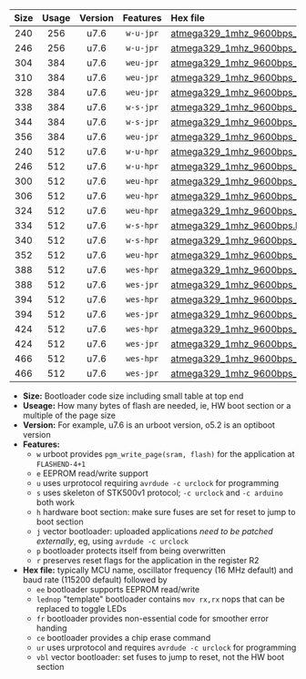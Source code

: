|Size|Usage|Version|Features|Hex file|
|:-:|:-:|:-:|:-:|:--|
|240|256|u7.6|`w-u-jpr`|[atmega329_1mhz_9600bps_ur_vbl.hex](https://raw.githubusercontent.com/stefanrueger/urboot/main//atmega329_1mhz_9600bps_ur_vbl.hex)|
|246|256|u7.6|`w-u-jpr`|[atmega329_1mhz_9600bps_lednop_ur_vbl.hex](https://raw.githubusercontent.com/stefanrueger/urboot/main//atmega329_1mhz_9600bps_lednop_ur_vbl.hex)|
|304|384|u7.6|`weu-jpr`|[atmega329_1mhz_9600bps_ee_ur_vbl.hex](https://raw.githubusercontent.com/stefanrueger/urboot/main//atmega329_1mhz_9600bps_ee_ur_vbl.hex)|
|310|384|u7.6|`weu-jpr`|[atmega329_1mhz_9600bps_ee_lednop_ur_vbl.hex](https://raw.githubusercontent.com/stefanrueger/urboot/main//atmega329_1mhz_9600bps_ee_lednop_ur_vbl.hex)|
|328|384|u7.6|`weu-jpr`|[atmega329_1mhz_9600bps_ee_lednop_fr_ur_vbl.hex](https://raw.githubusercontent.com/stefanrueger/urboot/main//atmega329_1mhz_9600bps_ee_lednop_fr_ur_vbl.hex)|
|338|384|u7.6|`w-s-jpr`|[atmega329_1mhz_9600bps_vbl.hex](https://raw.githubusercontent.com/stefanrueger/urboot/main//atmega329_1mhz_9600bps_vbl.hex)|
|344|384|u7.6|`w-s-jpr`|[atmega329_1mhz_9600bps_lednop_vbl.hex](https://raw.githubusercontent.com/stefanrueger/urboot/main//atmega329_1mhz_9600bps_lednop_vbl.hex)|
|356|384|u7.6|`weu-jpr`|[atmega329_1mhz_9600bps_ee_lednop_fr_ce_ur_vbl.hex](https://raw.githubusercontent.com/stefanrueger/urboot/main//atmega329_1mhz_9600bps_ee_lednop_fr_ce_ur_vbl.hex)|
|240|512|u7.6|`w-u-hpr`|[atmega329_1mhz_9600bps_ur.hex](https://raw.githubusercontent.com/stefanrueger/urboot/main//atmega329_1mhz_9600bps_ur.hex)|
|246|512|u7.6|`w-u-hpr`|[atmega329_1mhz_9600bps_lednop_ur.hex](https://raw.githubusercontent.com/stefanrueger/urboot/main//atmega329_1mhz_9600bps_lednop_ur.hex)|
|300|512|u7.6|`weu-hpr`|[atmega329_1mhz_9600bps_ee_ur.hex](https://raw.githubusercontent.com/stefanrueger/urboot/main//atmega329_1mhz_9600bps_ee_ur.hex)|
|306|512|u7.6|`weu-hpr`|[atmega329_1mhz_9600bps_ee_lednop_ur.hex](https://raw.githubusercontent.com/stefanrueger/urboot/main//atmega329_1mhz_9600bps_ee_lednop_ur.hex)|
|324|512|u7.6|`weu-hpr`|[atmega329_1mhz_9600bps_ee_lednop_fr_ur.hex](https://raw.githubusercontent.com/stefanrueger/urboot/main//atmega329_1mhz_9600bps_ee_lednop_fr_ur.hex)|
|334|512|u7.6|`w-s-hpr`|[atmega329_1mhz_9600bps.hex](https://raw.githubusercontent.com/stefanrueger/urboot/main//atmega329_1mhz_9600bps.hex)|
|340|512|u7.6|`w-s-hpr`|[atmega329_1mhz_9600bps_lednop.hex](https://raw.githubusercontent.com/stefanrueger/urboot/main//atmega329_1mhz_9600bps_lednop.hex)|
|352|512|u7.6|`weu-hpr`|[atmega329_1mhz_9600bps_ee_lednop_fr_ce_ur.hex](https://raw.githubusercontent.com/stefanrueger/urboot/main//atmega329_1mhz_9600bps_ee_lednop_fr_ce_ur.hex)|
|388|512|u7.6|`wes-hpr`|[atmega329_1mhz_9600bps_ee.hex](https://raw.githubusercontent.com/stefanrueger/urboot/main//atmega329_1mhz_9600bps_ee.hex)|
|388|512|u7.6|`wes-jpr`|[atmega329_1mhz_9600bps_ee_vbl.hex](https://raw.githubusercontent.com/stefanrueger/urboot/main//atmega329_1mhz_9600bps_ee_vbl.hex)|
|394|512|u7.6|`wes-hpr`|[atmega329_1mhz_9600bps_ee_lednop.hex](https://raw.githubusercontent.com/stefanrueger/urboot/main//atmega329_1mhz_9600bps_ee_lednop.hex)|
|394|512|u7.6|`wes-jpr`|[atmega329_1mhz_9600bps_ee_lednop_vbl.hex](https://raw.githubusercontent.com/stefanrueger/urboot/main//atmega329_1mhz_9600bps_ee_lednop_vbl.hex)|
|424|512|u7.6|`wes-hpr`|[atmega329_1mhz_9600bps_ee_lednop_fr.hex](https://raw.githubusercontent.com/stefanrueger/urboot/main//atmega329_1mhz_9600bps_ee_lednop_fr.hex)|
|424|512|u7.6|`wes-jpr`|[atmega329_1mhz_9600bps_ee_lednop_fr_vbl.hex](https://raw.githubusercontent.com/stefanrueger/urboot/main//atmega329_1mhz_9600bps_ee_lednop_fr_vbl.hex)|
|466|512|u7.6|`wes-hpr`|[atmega329_1mhz_9600bps_ee_lednop_fr_ce.hex](https://raw.githubusercontent.com/stefanrueger/urboot/main//atmega329_1mhz_9600bps_ee_lednop_fr_ce.hex)|
|466|512|u7.6|`wes-jpr`|[atmega329_1mhz_9600bps_ee_lednop_fr_ce_vbl.hex](https://raw.githubusercontent.com/stefanrueger/urboot/main//atmega329_1mhz_9600bps_ee_lednop_fr_ce_vbl.hex)|

- **Size:** Bootloader code size including small table at top end
- **Useage:** How many bytes of flash are needed, ie, HW boot section or a multiple of the page size
- **Version:** For example, u7.6 is an urboot version, o5.2 is an optiboot version
- **Features:**
  + `w` urboot provides `pgm_write_page(sram, flash)` for the application at `FLASHEND-4+1`
  + `e` EEPROM read/write support
  + `u` uses urprotocol requiring `avrdude -c urclock` for programming
  + `s` uses skeleton of STK500v1 protocol; `-c urclock` and `-c arduino` both work
  + `h` hardware boot section: make sure fuses are set for reset to jump to boot section
  + `j` vector bootloader: uploaded applications *need to be patched externally*, eg, using `avrdude -c urclock`
  + `p` bootloader protects itself from being overwritten
  + `r` preserves reset flags for the application in the register R2
- **Hex file:** typically MCU name, oscillator frequency (16 MHz default) and baud rate (115200 default) followed by
  + `ee` bootloader supports EEPROM read/write
  + `lednop` "template" bootloader contains `mov rx,rx` nops that can be replaced to toggle LEDs
  + `fr` bootloader provides non-essential code for smoother error handing
  + `ce` bootloader provides a chip erase command
  + `ur` uses urprotocol and requires `avrdude -c urclock` for programming
  + `vbl` vector bootloader: set fuses to jump to reset, not the HW boot section
